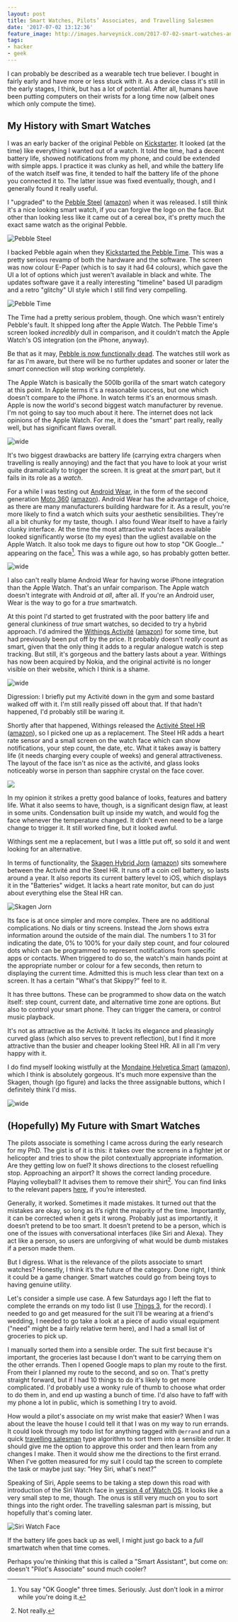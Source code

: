 ```yaml
---
layout: post
title: Smart Watches, Pilots’ Associates, and Travelling Salesmen
date: '2017-07-02 13:12:36'
feature_image: http://images.harveynick.com/2017-07-02-smart-watches-and-pilots-associents_pebble_steel.jpg
tags:
- hacker
- geek
---
```


I can probably be described as a wearable tech true believer. I bought in fairly early and have more or less stuck with it. As a device class it's still in the early stages, I think, but has a lot of potential. After all, humans have been putting computers on their wrists for a long time now (albeit ones which only compute the time).

## My History with Smart Watches 

I was an early backer of the original Pebble on [Kickstarter]. It looked (at the time) like everything I wanted out of a watch. It told the time, had a decent battery life, showed notifications from my phone, and could be extended with simple apps. I practice it was clunky as hell, and while the battery life of the watch itself was fine, it tended to half the battery life of the phone you connected it to. The latter issue was fixed eventually, though, and I generally found it really useful.

[Kickstarter]: https://www.kickstarter.com/projects/597507018/pebble-e-paper-watch-for-iphone-and-android/posts

I "upgraded" to the [Pebble Steel] \([amazon](http://amzn.to/2t5jedj)) when it was released. I still think it's a nice looking smart watch, if you can forgive the logo on the face. But other than looking less like it came out of a cereal box, it's pretty much the exact same watch as the original Pebble.

[Pebble Steel]: http://www.expertreviews.co.uk/pebble/pebble-steel

![Pebble Steel](http://images.harveynick.com/2017-07-02-smart-watches-and-pilots-associents_pebble_steel.jpg)

I backed Pebble again when they [Kickstarted the Pebble Time]. This was a pretty serious revamp of both the hardware and the software. The screen was now colour E-Paper (which is to say it had 64 colours), which gave the UI a lot of options which just weren't available in black and white. The updates software gave it a really interesting "timeline" based UI paradigm and a retro "glitchy" UI style which I still find very compelling.  

[Kickstarted the Pebble Time]: https://www.kickstarter.com/projects/getpebble/pebble-time-awesome-smartwatch-no-compromises

![Pebble Time](http://images.harveynick.com/2017-07-02-smart-watches-and-pilots-associates_pebble_time.jpg)

The Time had a pretty serious problem, though. One which wasn't entirely Pebble's fault. It shipped long after the Apple Watch. The Pebble Time's screen looked *incredibly* dull in comparison, and it couldn't match the Apple Watch's OS integration (on the iPhone, anyway).

Be that as it may, [Pebble is now functionally dead]. The watches still work as far as I'm aware, but there will be no further updates and sooner or later the *smart* connection will stop working completely.

[Pebble is now functionally dead]: https://blog.getpebble.com/2016/12/07/fitbit/

The Apple Watch is basically the 500lb gorilla of the smart watch category at this point. In Apple terms it's a reasonable success, but one which doesn't compare to the iPhone. In watch terms it's an enormous smash. Apple is now the world's second biggest watch manufacturer by revenue. I'm not going to say too much about it here. The internet does not lack opinions of the Apple Watch. For me, it does the "smart" part really, really well, but has significant flaws overall.

![wide](http://images.harveynick.com/2017-07-02-smart-watches-and-pilots-associates_apple_watch.jpg)

It's two biggest drawbacks are battery life (carrying extra chargers when travelling is really annoying) and the fact that you have to look at your wrist quite dramatically to trigger the screen. It is great at the *smart* part, but it fails in its role as a *watch*.

For a while I was testing out [Android Wear], in the form of the second generation [Moto 360] \([amazon](http://amzn.to/2t5gJaP)). Android Wear has the advantage of choice, as there are many manufacturers building hardware for it. As a result, you're more likely to find a watch which suits your aesthetic sensibilities. They're all a bit chunky for my taste, though. I also found Wear itself to have a fairly clunky interface. At the time the most attractive watch faces available looked significantly worse (to my eyes) than the ugliest available on the Apple Watch. It also took me days to figure out how to stop "OK Google…" appearing on the face[^1]. This was a while ago, so has probably gotten better.

[Android Wear]: https://www.android.com/intl/en_uk/wear/
[Moto 360]: https://www.motorola.com/us/products/moto-360

![wide](http://images.harveynick.com/2017-07-02-smart-watches-and-pilots-associates_moto_360.jpg)

I also can't really blame Android Wear for having worse iPhone integration than the Apple Watch. That's an unfair comparison. The Apple watch doesn't integrate with Android *at all*, after all. If you're an Android user, Wear is the way to go for a *true* smartwatch.

At this point I'd started to get frustrated with the poor battery life and general clunkiness of *true* smart watches, so decided to try a hybrid approach. I'd admired the [Withings Activité] \([amazon](http://amzn.to/2t5qaY0)) for some time, but had previously been put off by the price. It probably doesn't *really* count as smart, given that the only thing it adds to a regular analogue watch is step tracking. But still, it's gorgeous and the battery lasts about a year. Withings has now been acquired by Nokia, and the original activité is no longer visible on their website, which I think is a shame.

[Withings Activité]: http://www.trustedreviews.com/withings-activite-review

![wide](http://images.harveynick.com/2017-07-02-smart-watches-and-pilots-associates_withings_activite.jpg)

Digression: I briefly put my Activité down in the gym and some bastard walked off with it. I'm still really pissed off about that. If that hadn't happened, I'd probably still be waring it. 

Shortly after that happened, Withings released the [Activité Steel HR] \([amazon](http://amzn.to/2t5vgn0)), so I picked one up as a replacement. The Steel HR adds a heart rate sensor and a small screen on the watch face which can show notifications, your step count, the date, etc. What it takes away is battery life (it needs charging every couple of weeks) and general attractiveness. The layout of the face isn't as nice as the activité, and glass looks noticeably worse in person than sapphire crystal on the face cover.

[Activité Steel HR]: https://health.nokia.com/gb/en/steel-hr?btmsg&

![](http://images.harveynick.com/2017-07-02-smart-watches-and-pilots-associates_withings_steel_hr.jpg)

In my opinion it strikes a pretty good balance of looks, features and battery life. What it also seems to have, though, is a significant design flaw, at least in some units. Condensation built up inside my watch, and would fog the face whenever the temperature changed. It didn't even need to be a large change to trigger it. It still worked fine, but it looked awful.

Withings sent me a replacement, but I was a little put off, so sold it and went looking for an alternative.

In terms of functionality, the [Skagen Hybrid Jorn] \([amazon](http://amzn.to/2sfAZ6I)) sits somewhere between the Activité and the Steel HR. It runs off a coin cell battery, so lasts around a year. It also reports its current battery level to iOS, which displays it in the "Batteries" widget. It lacks a heart rate monitor, but can do just about everything else the Steal HR can.

[Skagen Hybrid Jorn]: http://www.skagen.com/gb/en/wearables/jorn-connected-leather-hybrid-smartwatch-pdpskt1200p.html?referer=productlisting

![Skagen Jorn](http://images.harveynick.com/2017-07-02-smart-watches-and-pilots-associates_jorn.jpg)

Its face is at once simpler and more complex. There are no additional complications. No dials or tiny screens. Instead the Jorn shows extra information around the outside of the main dial. The numbers 1 to 31 for indicating the date, 0% to 100% for your daily step count, and four coloured dots which can be programmed to represent notifications from specific apps or contacts. When triggered to do so, the watch's main hands point at the appropriate number or colour for a few seconds, then return to displaying the current time. Admitted this is much less clear than text on a screen. It has a certain "What's that Skippy?" feel to it.

It has three buttons. These can be programmed to show data on the watch itself: step count, current date, and alternative time zone are options. But also to control your smart phone. They can trigger the camera, or control music playback.

It's not as attractive as the Activité. It lacks its elegance and pleasingly curved glass (which also serves to prevent reflection), but I find it more attractive than the busier and cheaper looking Steel HR. All in all I'm very happy with it.

I do find myself looking wistfully at the [Mondaine Helvetica Smart] \([amazon](http://amzn.to/2syz0tT)), which I think is absolutely gorgeous. It's much more expensive than the Skagen, though (go figure) and lacks the three assignable buttons, which I definitely think I'd miss.

[Mondaine Helvetica Smart]: https://www.mondaine.com/watches/mondaine-helvetica/helvetica-1-smartwatch.html

![wide](http://images.harveynick.com/2017-07-02-smart-watches-and-pilots-associates_mondaine.jpg)

## (Hopefully) My Future with Smart Watches

The pilots associate is something I came across during the early research for my PhD. The gist is of it is this: it takes over the screens in a fighter jet or helicopter and tries to show the pilot contextually appropriate information. Are they getting low on fuel? It shows directions to the closest refuelling stop. Approaching an airport? It shows the correct landing procedure. Playing volleyball? It advises them to remove their shirt[^2]. You can find links to the relevant papers [here], if you’re interested.

[here]: https://scholar.google.co.uk/scholar?hl=en&q=Pilot’s+Associate&btnG=&as_sdt=1%2C5&as_sdtp=

Generally, it worked. Sometimes it made mistakes. It turned out that the mistakes are okay, so long as it’s right the majority of the time. Importantly, it can be corrected when it gets it wrong. Probably just as importantly, it doesn’t pretend to be too smart. It doesn’t pretend to be a person, which is one of the issues with conversational interfaces (like Siri and Alexa). They act like a person, so users are unforgiving of what would be dumb mistakes if a person made them.

But I digress. What is the relevance of the pilots associate to smart watches? Honestly, I think it’s the future of the category. Done right, I think it could be a game changer. Smart watches could go from being toys to having genuine utility.

Let's consider a simple use case. A few Saturdays ago I left the flat to complete the errands on my todo list (I use [Things 3], for the record). I needed to go and get measured for the suit I'll be wearing at a friend's wedding, I needed to go take a look at a piece of audio visual equipment ("need" might be a fairly relative term here), and I had a small list of groceries to pick up.

[Things 3]: https://culturedcode.com/things/

I manually sorted them into a sensible order. The suit first because it's important, the groceries last because I don't want to be carrying them on the other errands. Then I opened Google maps to plan my route to the first. From their I planned my route to the second, and so on. That's pretty straight forward, but if I had 10 things to do it's likely to get more complicated. I'd probably use a wonky rule of thumb to choose what order to do them in, and end up wasting a bunch of time. I'd also have to faff with my phone a lot in public, which is something I try to avoid.

How would a pilot's associate on my wrist make that easier? When I was about the leave the house I could tell it that I was on my way to run errands. It could look through my todo list for anything tagged with `@errand` and run a quick [travelling salesman] type algorithm to sort them into a sensible order. It should give me the option to approve this order and then learn from any changes I make. Then it would show me the directions to the first errand. When I've gotten measured for my suit I could tap the screen to complete the task or maybe just say: "Hey Siri, what's next?"

[travelling salesman]: https://en.wikipedia.org/wiki/Travelling_salesman_problem

Speaking of Siri, Apple seems to be taking a step down this road with introduction of the Siri Watch face in [version 4 of Watch OS]. It looks like a very small step to me, though. The onus is still very much on you to sort things into the right order. The travelling salesman part is missing, but hopefully that's coming later.

![Siri Watch Face](http://images.harveynick.com/2017-07-02-smart-watches-and-pilots-associates_siri_watch_face.jpg)

If the battery life goes back up as well, I might just go back to a *full* smartwatch when that time comes.

Perhaps you're thinking that this is called a "Smart Assistant", but come on: doesn't "Pilot's Associate" sound much cooler?

[version 4 of Watch OS]: https://www.apple.com/uk/watchos-preview/

[^1]: You say "OK Google" three times. Seriously. Just don't look in a mirror while you're doing it.

[^2]: Not really.